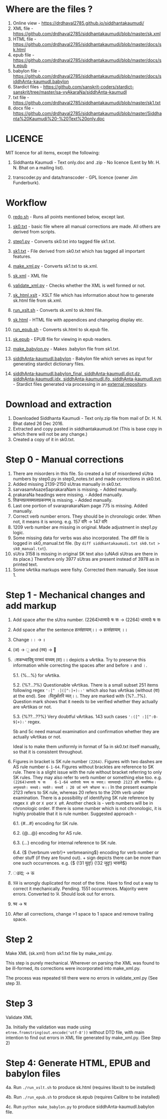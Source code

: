 # Where are the files ?

1. Online view - https://drdhaval2785.github.io/siddhantakaumudi/
2. XML file - https://github.com/drdhaval2785/siddhantakaumudi/blob/master/sk.xml
3. HTML file - https://github.com/drdhaval2785/siddhantakaumudi/blob/master/docs/sk.html
4. epub file - https://github.com/drdhaval2785/siddhantakaumudi/blob/master/docs/sk.epub
5. babylon file - https://github.com/drdhaval2785/siddhantakaumudi/blob/master/docs/siddhAnta-kaumudI.babylon
6. Stardict files - https://github.com/sanskrit-coders/stardict-sanskrit/tree/master/sa-vyAkaraNa/siddhAnta-kaumudI
7. txt file - https://github.com/drdhaval2785/siddhantakaumudi/blob/master/sk1.txt
8. docx file - https://github.com/drdhaval2785/siddhantakaumudi/blob/master/Siddhanta%20Kaumudi%20-%20Text%20only.doc

# LICENCE

MIT licence for all items, except the following:
1. Siddhanta Kaumudi - Text only.doc and .zip - No licence (Lent by Mr. H. N. Bhat on a mailing list).

2. transcoder.py and data/transcoder - GPL licence (owner Jim Funderburk).

# Workflow

0. [redo.sh](https://github.com/drdhaval2785/siddhantakaumudi/blob/master/redo.sh) - Runs all points mentioned below, except last.

1. [sk0.txt](https://github.com/drdhaval2785/siddhantakaumudi/blob/master/sk0.txt) - basic file where all manual corrections are made. All others are derived from scripts.

2. [step1.py](https://github.com/drdhaval2785/siddhantakaumudi/blob/master/step1.py) - Converts sk0.txt into tagged file sk1.txt.

3. [sk1.txt](https://github.com/drdhaval2785/siddhantakaumudi/blob/master/sk1.txt) - File derived from sk0.txt which has tagged all important features.

4. [make_xml.py](https://github.com/drdhaval2785/siddhantakaumudi/blob/master/make_xml.py) - Converts sk1.txt to sk.xml.

5. [sk.xml](https://github.com/drdhaval2785/siddhantakaumudi/blob/master/sk.xml) - XML file

6. [validate_xml.py](https://github.com/drdhaval2785/siddhantakaumudi/blob/master/validate_xml.py) - Checks whether the XML is well formed or not.

7. [sk_html.xslt](https://github.com/drdhaval2785/siddhantakaumudi/blob/master/sk_html.xslt) - XSLT file which has information about how to generate sk.html file from sk.xml.

8. [run_xslt.sh](https://github.com/drdhaval2785/siddhantakaumudi/blob/master/run_xslt.sh) - Converts sk.xml to sk.html file.

9. [sk.html](https://github.com/drdhaval2785/siddhantakaumudi/blob/master/docs/sk.html) - HTML file with appendices and changelog display etc.

10. [run_epub.sh](https://github.com/drdhaval2785/siddhantakaumudi/blob/master/run_epub.sh) - Converts sk.html to sk.epub file.

11. [sk.epub](https://github.com/drdhaval2785/siddhantakaumudi/blob/master/docs/sk.epub) - EPUB file for viewing in epub readers.

10. [make_babylon.py](https://github.com/drdhaval2785/siddhantakaumudi/blob/master/make_babylon.py) - Makes .babylon file from sk1.txt.

11. [siddhAnta-kaumudI.babylon](https://github.com/drdhaval2785/siddhantakaumudi/blob/master/docs/siddhAnta-kaumudI.babylon) - Babylon file which serves as input for generating stardict dictionary files.

12. [siddhAnta-kaumudI.babylon_final, siddhAnta-kaumudI.dict.dz, siddhAnta-kaumudI.idx, siddhAnta-kaumudI.ifo, siddhAnta-kaumudI.syn](https://github.com/sanskrit-coders/stardict-sanskrit/tree/master/sa-vyAkaraNa/siddhAnta-kaumudI) - Stardict files generated via processing in an [external repository](https://github.com/sanskrit-coders/stardict-sanskrit/).

# Download and extraction

1. Downloaded Siddhanta Kaumudi - Text only.zip file from mail of Dr. H. N. Bhat dated 26 Dec 2016.
2. Extracted and copy pasted in siddhantakaumudi.txt (This is base copy in which there will not be any change.)
3. Created a copy of it in sk0.txt.

# Step 0 - Manual corrections

1. There are misorders in this file. So created a list of misordered sUtra numbers by step0.py in step0_notes.txt and made corrections in sk0.txt.
2. Added missing 2139-2150 sUtras manually in sk0.txt. 
3. sarvasamAsazeSaprakaraNam is missing.  - Added manually.
4. prakaraNa headings were missing. - Added manually.
5. तिङन्तप्रत्ययमालाप्रकरणम्‌ is missing. - Added manually.
6. Last one portion of svaraprakaraNam page 775 is missing. Added manually.
8. Correct verb number errors. They should be in chronologic order. When not, it means it is wrong. e.g. 157 वगि -> 147 वगि
9. 1209 verb number are missing in original. Made adjustment in step1.py logic.
10. Some missing data for verbs was also incorporated. The diff file is logged in sk0_manual.txt file. (by `diff siddhantakaumudi.txt sk0.txt > sk0_manual.txt`).
11. sUtra 3158 is missing in original SK text also (uNAdi sUtras are there in its place.) Therefore only 3977 sUtras are present instead of 3978 as in printed text.
12. Some vArtika markups were fishy. Corrected them manually. See issue 1.


# Step 1 - Mechanical changes and add markup

1. Add space after the sUtra number. (2264)धात्वादेः षः सः -> (2264) धात्वादेः षः सः
2. Add space after the sentence हल्संज्ञायाम्।। -> हल्संज्ञायाम् ।।
3. Change ।। -> ॥
4. (अ) -> ॒ and (स्व) -> ॑
5. ।शकन्ध्वादिषु पररूपं वाच्यम् (वा)।। depicts a vArtika. Try to preserve this information while correcting the spaces after and before ॥ and ।.

	5.1. {%...%} for vArtika.
	
	5.2. {%?...?%} Questionable vArtikas. There is a small subset 251 items following regex `'।[^ ।]([^।]+)।।'` which also has vArtikas (without (वा) at the end). See ।पितुर्भ्रातरि व्यत्।।. They are marked with {%?...?%}. Question mark shows that it needs to be verified whether they actually are vArtikas or not.
	
	5.3. {%??...??%} Very doubtful vArtikas. 143 such cases `'।([^ ।][^।0-9]+)।'` regex.
	
	5b and 5c need manual examination and confirmation whether they are actually vArtikas or not.
	
	Ideal is to make them uniformly in format of 5a in sk0.txt itself manually, so that it is consistent throughout.

6. Figures in bracket is SK rule number `(2264)`. Figures with two dashes are AS rule number `6-1-64`. Figures without bracktes are reference to SK rule.
There is a slight issue with the rule without bracket referring to only SK rules. They may also refer to verb number or something else too. e.g. `(2264)धात्वादेः षः सः    6-1-64 धातोरादेः षस्य सः स्यात्। सात्पदाद्योः 2123 इति षत्वनिषेधः। अनुस्वदते। सस्वदे। स्वर्दते। सस्वर्दे । 20 उर्द माने क्रीडायां च।।`
In the present example 2123 refers to SK rule, whereas 20 refers to the 20th verb under examination.
There is a possibility of identifying SK rule reference by regex `X इति` or `X इत्‍`or `X इती`.
Another check is - verb numbers will be in chronologic order. If there is some number which is not chronologic, it is highly probable that it is rule number.
Suggested approach - 

	6.1. {#...#} encoding for SK rule.

	6.2. {@...@} encoding for AS rule.

	6.3. {*...*} encoding for internal reference to SK rule.

	6.4. {$ {!verbnum verb!}+ verbmeaning$} encoding for verb number or other stuff (if they are found out). + sign depicts there can be more than one such occurrences. e.g. {$ {!31 युतृ!} {!32 जुदृ!} भासने$}
	

7. ःढ़द्य; -> ऊ

8. ञ्ञ is wrongly duplicated for most of the time. Have to find out a way to correct it mechanically. Pending. 1551 occurrences. Majority were errors. Converted to ञ. Should look out for errors.

9. श्र्व -> श्र

10. After all corrections, change >1 space to 1 space and remove trailing space.

# Step 2

Make XML (sk.xml) from sk1.txt file by make_xml.py. 

This step is purely mechanical. Wherever on parsing the XML was found to be ill-formed, its corrections were incorporated into make_xml.py.

The process was repeated till there were no errors in validate_xml.py (See step 3).

# Step 3

Validate XML

3a. Initially the validation was made using `etree.fromstring(out.encode('utf-8'))` without DTD file, with main intention to find out errors in XML file generated by make_xml.py. (See Step 2)

# Step 4: Generate HTML, EPUB and babylon files

4a. Run `./run_xslt.sh` to produce sk.html (requires libxslt to be installed)

4b. Run `./run_epub.sh` to produce sk.epub (requires Calibre to be installed)

4c. Run `python make_babylon.py` to produce siddhAnta-kaumudI.babylon file.


